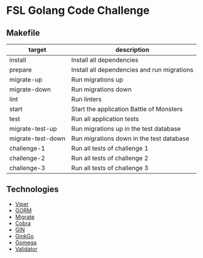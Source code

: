 # FSL Golang Code Challenge

## Makefile

| target | description |
| ----------------- | ------------------------------------------- |
| install           | Install all dependencies |
| prepare           | Install all dependencies and run migrations |
| migrate-up        | Run migrations up |
| migrate-down      | Run migrations down |
| lint              | Run linters |
| start             | Start the application Battle of Monsters |
| test              | Run all application tests |
| migrate-test-up   | Run migrations up in the test database |
| migrate-test-down | Run migrations down in the test database |
| challenge-1       | Run all tests of challenge 1 |
| challenge-2       | Run all tests of challenge 2 |
| challenge-3       | Run all tests of challenge 3 |

## Technologies

- [Viper](https://pkg.go.dev/github.com/spf13/viper#section-readme)
- [GORM](https://pkg.go.dev/gorm.io/gorm)
- [Migrate](https://pkg.go.dev/github.com/golang-migrate/migrate/v4)
- [Cobra](https://pkg.go.dev/github.com/spf13/cobra)
- [GIN](https://pkg.go.dev/github.com/gin-gonic/gin)
- [GinkGo](https://pkg.go.dev/github.com/onsi/ginkgo/v2)
- [Gomega](https://pkg.go.dev/github.com/onsi/gomega)
- [Validator](https://pkg.go.dev/github.com/go-playground/validator)